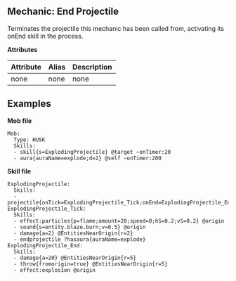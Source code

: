 Mechanic: End Projectile
--------------------------
Terminates the projectile this mechanic has been called from, activating its onEnd skill in the process.

**Attributes**

| Attribute | Alias | Description |
| --------- | ----- | ----------- |
| none      | none  | none        |

Examples
--------

**Mob file**
```
Mob:
  Type: HUSK
  Skills:
  - skill{s=ExplodingProjectile} @target ~onTimer:20
  - aura{auraName=explode;d=2} @self ~onTimer:200
```

**Skill file**
```
ExplodingProjectile:
  Skills:
  - projectile{onTick=ExplodingProjectile_Tick;onEnd=ExplodingProjectile_End;v=4;i=1;hp=false;sb=false;se=false;d=200}
ExplodingProjectile_Tick:
  Skills:
  - effect:particles{p=flame;amount=20;speed=0;hS=0.2;vS=0.2} @origin
  - sound{s=entity.blaze.burn;v=0.5} @origin
  - damage{a=2} @EntitiesNearOrigin{r=2}
  - endprojectile ?hasaura{auraName=explode}
ExplodingProjectile_End:
  Skills:
  - damage{a=20} @EntitiesNearOrigin{r=5}
  - throw{fromorigin=true} @EntitiesNearOrigin{r=5}
  - effect:explosion @origin
```